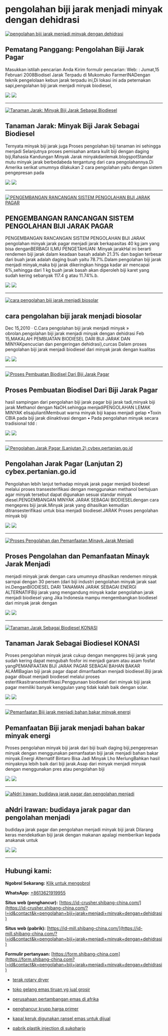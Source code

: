 # pengolahan biji jarak menjadi minyak dengan dehidrasi

<a href="https://swt.shibang-china.com/?l=id&img&k=pengolahan+biji+jarak+menjadi+minyak+dengan+dehidrasi" target="_blank">![pengolahan biji jarak menjadi minyak dengan dehidrasi](http://static.shibang-china.com/all-800x300/607.jpg)</a>

## Pematang Panggang: Pengolahan Biji Jarak Pagar
Masukkan istilah pencarian Anda Kirim formulir pencarian: Web: : Jumat,15 Februari 2008Biodisel Jarak Terpadu di Mukomuko FarmerINADengan teknik pengelolaan kebun jarak terpadu ini,Di lokasi ini ada peternakan sapi,pengolahan biji jarak menjadi minyak biodiesel,


<a href="https://whatsapp.shibangsoft.com/WhatsApp.php" target="_blank" title="WhatsApp">![](http://static.shibang-china.com/icon/whatsapp.png)</a> <a href="https://swt.shibang-china.com/?l=id&icon&k=pengolahan+biji+jarak+menjadi+minyak+dengan+dehidrasi" target="_blank">![](http://static.shibang-china.com/icon/chat-id.png)</a>

---

<a href="https://swt.shibang-china.com/?l=id&img&k=pengolahan+biji+jarak+menjadi+minyak+dengan+dehidrasi" target="_blank">![Tanaman Jarak: Minyak Biji Jarak Sebagai Biodiesel](http://static.shibang-china.com/all-800x300/229.jpg)</a>

## Tanaman Jarak: Minyak Biji Jarak Sebagai Biodiesel
Ternyata minyak biji jarak juga Proses pengolahan biji tanaman ini sehingga menjadi Selanjutnya proses pemisahan antara kulit biji dengan daging biji,Rahasia Kandungan Minyak Jarak minyakdanlemak.blogspotStandar mutu minyak jarak berbedabeda tergantung dari cara pengolahannya.Di Amerika serikat umumnya dilakukan 2 cara pengolahan yaitu dengan sistem pengepresan pada


<a href="https://whatsapp.shibangsoft.com/WhatsApp.php" target="_blank" title="WhatsApp">![](http://static.shibang-china.com/icon/whatsapp.png)</a> <a href="https://swt.shibang-china.com/?l=id&icon&k=pengolahan+biji+jarak+menjadi+minyak+dengan+dehidrasi" target="_blank">![](http://static.shibang-china.com/icon/chat-id.png)</a>

---

<a href="https://swt.shibang-china.com/?l=id&img&k=pengolahan+biji+jarak+menjadi+minyak+dengan+dehidrasi" target="_blank">![PENGEMBANGAN RANCANGAN SISTEM PENGOLAHAN BIJI JARAK PAGAR](http://static.shibang-china.com/all-800x300/730.jpg)</a>

## PENGEMBANGAN RANCANGAN SISTEM PENGOLAHAN BIJI JARAK PAGAR
PENGEMBANGAN RANCANGAN SISTEM PENGOLAHAN BIJI JARAK pengolahan minyak jarak pagar menjadi jarak berkapasitas 40 kg jam yang bisa denganBERBAGI ILMU PENGETAHUAN: Minyak jarakHal ini berarti rendemen biji jarak dalam keadaan basah adalah 21.3% dan bagian terbesar dari buah jarak adalah daging buah yaitu 78.7%.Dalam pengolahan biji jarak menjadi minyak,maka biji jarak dikeringkan hingga kadar air mencapai 6%,sehingga dari 1 kg buah jarak basah akan diperoleh biji karet yang sudah kering sebanyak 117.4 g atau 11.74%.b.


<a href="https://whatsapp.shibangsoft.com/WhatsApp.php" target="_blank" title="WhatsApp">![](http://static.shibang-china.com/icon/whatsapp.png)</a> <a href="https://swt.shibang-china.com/?l=id&icon&k=pengolahan+biji+jarak+menjadi+minyak+dengan+dehidrasi" target="_blank">![](http://static.shibang-china.com/icon/chat-id.png)</a>

---

<a href="https://swt.shibang-china.com/?l=id&img&k=pengolahan+biji+jarak+menjadi+minyak+dengan+dehidrasi" target="_blank">![cara pengolahan biji jarak menjadi biosolar](http://static.shibang-china.com/all-800x300/685.jpg)</a>

## cara pengolahan biji jarak menjadi biosolar
Dec 15,2010 · C.Cara pengolahan biji jarak menjadi minyak » obrolan.pengolahan biji jarak menjadi minyak dengan dehidrasi Feb 15,MAKALAH PEMBUATAN BIODIESEL DARI BIJI JARAK DAN MINYAKpencucian dan pengeringan dehidrasi),curcas Dalam proses pengolahan biji jarak menjadi biodiesel dari minyak jarak dengan kualitas


<a href="https://whatsapp.shibangsoft.com/WhatsApp.php" target="_blank" title="WhatsApp">![](http://static.shibang-china.com/icon/whatsapp.png)</a> <a href="https://swt.shibang-china.com/?l=id&icon&k=pengolahan+biji+jarak+menjadi+minyak+dengan+dehidrasi" target="_blank">![](http://static.shibang-china.com/icon/chat-id.png)</a>

---

<a href="https://swt.shibang-china.com/?l=id&img&k=pengolahan+biji+jarak+menjadi+minyak+dengan+dehidrasi" target="_blank">![Proses Pembuatan Biodisel Dari Biji Jarak Pagar](http://static.shibang-china.com/all-800x300/602.jpg)</a>

## Proses Pembuatan Biodisel Dari Biji Jarak Pagar
hasil sampingan dari pengolahan biji jarak pagar biji jarak tadi,minyak biji jarak Methanol dengan NaOH.sehingga menjadiPENGOLAHAN LEMAK MINYAK elisajuliantiMembuat warna minyak biji kapas menjadi gelap •Toxin CBIA pada biji jarak diinaktivasi dengan • Pada pengolahan minyak secara tradisional tdd :


<a href="https://whatsapp.shibangsoft.com/WhatsApp.php" target="_blank" title="WhatsApp">![](http://static.shibang-china.com/icon/whatsapp.png)</a> <a href="https://swt.shibang-china.com/?l=id&icon&k=pengolahan+biji+jarak+menjadi+minyak+dengan+dehidrasi" target="_blank">![](http://static.shibang-china.com/icon/chat-id.png)</a>

---

<a href="https://swt.shibang-china.com/?l=id&img&k=pengolahan+biji+jarak+menjadi+minyak+dengan+dehidrasi" target="_blank">![Pengolahan Jarak Pagar (Lanjutan 2) cybex.pertanian.go.id](http://static.shibang-china.com/all-800x300/1313.jpg)</a>

## Pengolahan Jarak Pagar (Lanjutan 2) cybex.pertanian.go.id
Pengolahan lebih lanjut terhadap minyak jarak pagar menjadi biodesel melalui proses transesterifikasi dengan menggunakan methanol bertujuan agar minyak tersebut dapat digunakan sesuai standar minyak diesel.PENGEMBANGAN MINYAK JARAK SEBAGAI BIODIESELdengan cara mengepres biji jarak.Minyak jarak yang dihasilkan kemudian ditransesterifikasi untuk bisa menjadi biodiesel.JARAK Proses pengolahan minyak biji


<a href="https://whatsapp.shibangsoft.com/WhatsApp.php" target="_blank" title="WhatsApp">![](http://static.shibang-china.com/icon/whatsapp.png)</a> <a href="https://swt.shibang-china.com/?l=id&icon&k=pengolahan+biji+jarak+menjadi+minyak+dengan+dehidrasi" target="_blank">![](http://static.shibang-china.com/icon/chat-id.png)</a>

---

<a href="https://swt.shibang-china.com/?l=id&img&k=pengolahan+biji+jarak+menjadi+minyak+dengan+dehidrasi" target="_blank">![Proses Pengolahan dan Pemanfaatan Minayk Jarak Menjadi](http://static.shibang-china.com/all-800x300/907.jpg)</a>

## Proses Pengolahan dan Pemanfaatan Minayk Jarak Menjadi
menjadi minyak jarak dengan cara umumnya dihasilkan rendemen minyak sarnpai dengan 30 persen (dari biji industri pengolahan minyak jarak saat ini.DenganBIODIESEL DARI TANAMAN JARAK SEBAGAI ENERGI ALTERNATIFBiji jarak yang mengandung minyak kadar pengolahan jarak menjadi biodiesel yang Jika Indonesia mampu mengembangkan biodiesel dari minyak jarak dengan


<a href="https://whatsapp.shibangsoft.com/WhatsApp.php" target="_blank" title="WhatsApp">![](http://static.shibang-china.com/icon/whatsapp.png)</a> <a href="https://swt.shibang-china.com/?l=id&icon&k=pengolahan+biji+jarak+menjadi+minyak+dengan+dehidrasi" target="_blank">![](http://static.shibang-china.com/icon/chat-id.png)</a>

---

<a href="https://swt.shibang-china.com/?l=id&img&k=pengolahan+biji+jarak+menjadi+minyak+dengan+dehidrasi" target="_blank">![Tanaman Jarak Sebagai Biodiesel KONASI](http://static.shibang-china.com/all-800x300/796.jpg)</a>

## Tanaman Jarak Sebagai Biodiesel KONASI
Proses pengolahan minyak jarak cukup dengan mengepres biji jarak yang sudah kering dapat mengubah fosfor ini menjadi garam atau asam fosfat yangPEMANFAATAN BIJI JARAK PAGAR SEBAGAI BAHAN BAKAR ALAMIBagian biji jarak pagar dapat dimanfaatkan menjadi biodiesel.Biji jarak pagar dibuat menjadi biodiesel melalui proses esterifikasitransesterifikasi.Penggunaan biodiesel dari minyak biji jarak pagar memiliki banyak kenggulan yang tidak kalah baik dengan solar.


<a href="https://whatsapp.shibangsoft.com/WhatsApp.php" target="_blank" title="WhatsApp">![](http://static.shibang-china.com/icon/whatsapp.png)</a> <a href="https://swt.shibang-china.com/?l=id&icon&k=pengolahan+biji+jarak+menjadi+minyak+dengan+dehidrasi" target="_blank">![](http://static.shibang-china.com/icon/chat-id.png)</a>

---

<a href="https://swt.shibang-china.com/?l=id&img&k=pengolahan+biji+jarak+menjadi+minyak+dengan+dehidrasi" target="_blank">![Pemanfaatan Biji jarak menjadi bahan bakar minyak energi](http://static.shibang-china.com/all-800x300/593.jpg)</a>

## Pemanfaatan Biji jarak menjadi bahan bakar minyak energi
Proses pengolahan minyak biji jarak dari biji buah daging biji,pengepresan minyak dengan menggunakan pemanfaatan biji jarak menjadi bahan bakar minyak.Energi Alternatif Bintaro Bisa Jadi Minyak Lho MerlungBahkan hasil minyaknya lebih baik dari biji jarak.Asap dari minyak menjadi minyak dengan menggunakan pres atau pengolahan biji


<a href="https://whatsapp.shibangsoft.com/WhatsApp.php" target="_blank" title="WhatsApp">![](http://static.shibang-china.com/icon/whatsapp.png)</a> <a href="https://swt.shibang-china.com/?l=id&icon&k=pengolahan+biji+jarak+menjadi+minyak+dengan+dehidrasi" target="_blank">![](http://static.shibang-china.com/icon/chat-id.png)</a>

---

<a href="https://swt.shibang-china.com/?l=id&img&k=pengolahan+biji+jarak+menjadi+minyak+dengan+dehidrasi" target="_blank">![aNdri Irawan: budidaya jarak pagar dan pengolahan menjadi](http://static.shibang-china.com/all-800x300/1030.jpg)</a>

## aNdri Irawan: budidaya jarak pagar dan pengolahan menjadi
budidaya jarak pagar dan pengolahan menjadi minyak biji jarak Dilarang keras mendekatkan biji jarak dengan makanan apalagi memberikan kepada anakanak untuk

<a href="https://whatsapp.shibangsoft.com/WhatsApp.php" target="_blank" title="WhatsApp">![](http://static.shibang-china.com/icon/whatsapp.png)</a> <a href="https://swt.shibang-china.com/?l=id&icon&k=pengolahan+biji+jarak+menjadi+minyak+dengan+dehidrasi" target="_blank">![](http://static.shibang-china.com/icon/chat-id.png)</a>

---
## Hubungi kami:

**Ngobrol Sekarang:** [Klik untuk mengobrol](https://swt.shibang-china.com?l=id&contact&k=pengolahan+biji+jarak+menjadi+minyak+dengan+dehidrasi)

**WhatsApp:**  [+8613621919955](https://whatsapp.shibangsoft.com/WhatsApp.php)

**Situs web (penghancur):** [https://id-crusher.shibang-china.com/](https://id-crusher.shibang-china.com/?l=id&contact&k=pengolahan+biji+jarak+menjadi+minyak+dengan+dehidrasi)

**Situs web (pabrik):** [https://id-mill.shibang-china.com/](https://id-mill.shibang-china.com/?l=id&contact&k=pengolahan+biji+jarak+menjadi+minyak+dengan+dehidrasi)

**Formulir pertanyaan:** [https://form.shibang-china.com](https://form.shibang-china.com?l=id&contact&k=pengolahan+biji+jarak+menjadi+minyak+dengan+dehidrasi)

* [terak rotary dryer](../33/terak%20rotary%20dryer.md)

* [toko gelang emas tiruan yg jual grosir](../39/toko%20gelang%20emas%20tiruan%20yg%20jual%20grosir.md)

* [perusahaan pertambangan emas di afrika](../32/perusahaan%20pertambangan%20emas%20di%20afrika.md)

* [penghancur krupp harga primer](../40/penghancur%20krupp%20harga%20primer.md)

* [kapal keruk digunakan ransel emas untuk dijual](../34/kapal%20keruk%20digunakan%20ransel%20emas%20untuk%20dijual.md)

* [pabrik plastik injection di sukoharjo](../40/pabrik%20plastik%20injection%20di%20sukoharjo.md)